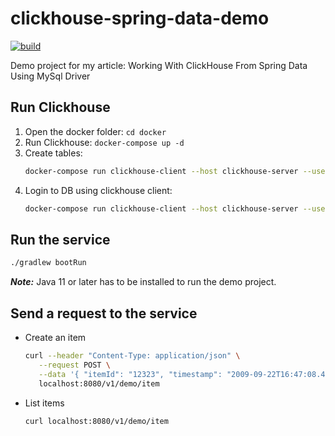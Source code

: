 # clickhouse-spring-data-demo
[![build](https://github.com/Jaitl/clickhouse-spring-data-demo/actions/workflows/build.yml/badge.svg)](https://github.com/Jaitl/clickhouse-spring-data-demo/actions/workflows/build.yml)

Demo project for my article: Working With ClickHouse From Spring Data Using MySql Driver

## Run Clickhouse
1. Open the docker folder: `cd docker`
2. Run Clickhouse: `docker-compose up -d`
3. Create tables:
    ```bash
    docker-compose run clickhouse-client --host clickhouse-server --user admin --password admin --multiquery < ../sql/script.sql
    ```
4. Login to DB using clickhouse client:
    ```bash
    docker-compose run clickhouse-client --host clickhouse-server --user admin --password admin
    ```

## Run the service
```bash
./gradlew bootRun
```
***Note:*** Java 11 or later has to be installed to run the demo project.

## Send a request to the service
* Create an item
   ```bash
   curl --header "Content-Type: application/json" \
      --request POST \
      --data '{ "itemId": "12323", "timestamp": "2009-09-22T16:47:08.432", "data": "123","list": {"list": ["1", "2", "3"]}}' \
      localhost:8080/v1/demo/item
   ```
* List items
   ```bash
   curl localhost:8080/v1/demo/item
   ```
